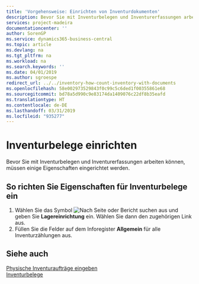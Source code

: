 ```yaml
---
title: 'Vorgehensweise: Einrichten von Inventurdokumenten'
description: Bevor Sie mit Inventurbelegen und Inventurerfassungen arbeiten können, müssen einige Eigenschaften eingerichtet werden.
services: project-madeira
documentationcenter: ''
author: SorenGP
ms.service: dynamics365-business-central
ms.topic: article
ms.devlang: na
ms.tgt_pltfrm: na
ms.workload: na
ms.search.keywords: ''
ms.date: 04/01/2019
ms.author: sgroespe
redirect_url: ../../inventory-how-count-inventory-with-documents
ms.openlocfilehash: 58e002973529843f0c99c5c6ded1f00355861e68
ms.sourcegitcommit: bd78a5d990c9e83174da1409076c22df8b35eafd
ms.translationtype: HT
ms.contentlocale: de-DE
ms.lasthandoff: 03/31/2019
ms.locfileid: "935277"
---
```

# <a name="set-up-physical-inventory-documents"></a>Inventurbelege einrichten
Bevor Sie mit Inventurbelegen und Inventurerfassungen arbeiten können, müssen einige Eigenschaften eingerichtet werden.  

## <a name="to-enter-the-properties-for-physical-inventory-documents"></a>So richten Sie Eigenschaften für Inventurbelege ein  

1.  Wählen Sie das Symbol ![Nach Seite oder Bericht suchen](../../media/ui-search/search_small.png "Nach Seite oder Bericht suchen") aus und geben Sie **Lagereinrichtung** ein. Wählen Sie dann den zugehörigen Link aus.  
2.  Füllen Sie die Felder auf dem Inforegister **Allgemein** für alle Inventurzählungen aus.  

## <a name="see-also"></a>Siehe auch  
 [Physische Inventuraufträge eingeben](how-to-enter-physical-inventory-orders.md)   
 [Inventurbelege](physical-inventory-documents.md)
